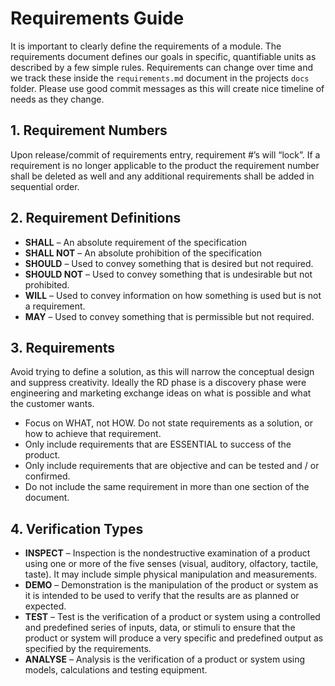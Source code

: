 # Requirements Guide

It is important to clearly define the requirements of a module. The requirements document defines our goals in specific, quantifiable units as described by a few simple rules. Requirements can change over time and we track these inside the `requirements.md` document in the projects `docs` folder. Please use good commit messages as this will create nice timeline of needs as they change.

## 1. Requirement Numbers

Upon release/commit of requirements entry, requirement #’s will “lock”. 
If a requirement is no longer applicable to the product the requirement number shall be 
deleted as well and any additional requirements shall be added in sequential order.

## 2. Requirement Definitions

  * **SHALL** – An absolute requirement of the specification
  * **SHALL NOT** – An absolute prohibition of the specification
  * **SHOULD** – Used to convey something that is desired but not required.
  * **SHOULD NOT** – Used to convey something that is undesirable but not prohibited.
  * **WILL** – Used to convey information on how something is used but is not a requirement.
  * **MAY** – Used to convey something that is permissible but not required.

## 3. Requirements
 
Avoid trying to define a solution, as this will narrow the conceptual design and suppress creativity. 
Ideally the RD phase is a discovery phase were engineering and marketing exchange ideas on what 
is possible and what the customer wants.

  * Focus on WHAT, not HOW. Do not state requirements as a solution, or how to achieve that requirement.
  * Only include requirements that are ESSENTIAL to success of the product.
  * Only include requirements that are objective and can be tested and / or confirmed.
  * Do not include the same requirement in more than one section of the document.

## 4. Verification Types

  * **INSPECT** – Inspection is the nondestructive examination of a product using one or more of the five senses (visual, auditory, olfactory, tactile, taste). It may include simple physical manipulation and measurements.
  * **DEMO** – Demonstration is the manipulation of the product or system as it is intended to be used to verify that the results are as planned or expected.
  * **TEST** – Test is the verification of a product or system using a controlled and predefined series of inputs, data, or stimuli to ensure that the product or system will produce a very specific and predefined output as specified by the requirements.
  * **ANALYSE** – Analysis is the verification of a product or system using models, calculations and testing equipment.
